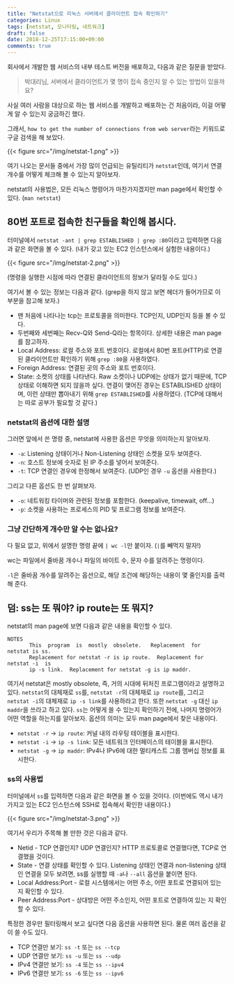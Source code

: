```yaml
---
title: "Netstat으로 리눅스 서버에서 클라이언트 접속 확인하기"
categories: Linux
tags: [netstat, 모니터링, 네트워크]
draft: false
date: 2018-12-25T17:15:00+09:00
comments: true
---
```


회사에서 개발한 웹 서비스의 내부 테스트 버전을 배포하고, 다음과 같은 질문을 받았다. 

> 박대리님, 서버에서 클라이언트가 몇 명이 접속 중인지 알 수 있는 방법이 있을까요?

사실 여러 사람을 대상으로 하는 웹 서비스를 개발하고 배포하는 건 처음이라, 이걸 어떻게 알 수 있는지 궁금하긴 했다. 

그래서, `how to get the number of connections from web server`라는 키워드로 구글 검색을 해 보았다. 

{{< figure src="/img/netstat-1.png" >}}

여기 나오는 문서들 중에서 가장 많이 언급되는 유틸리티가 `netstat`인데, 여기서 연결 개수를 어떻게 체크해 볼 수 있는지 알아보자.

netstat의 사용법은, 모든 리눅스 명령어가 마찬가지겠지만 man page에서 확인할 수 있다. (`man netstat`)

## 80번 포트로 접속한 친구들을 확인해 봅시다.

터미널에서 `netstat -ant | grep ESTABLISHED | grep :80`이라고 입력하면 다음과 같은 화면을 볼 수 있다. (내가 갖고 있는 EC2 인스턴스에서 실험한 내용이다.)

{{< figure src="/img/netstat-2.png" >}}

(명령을 실행한 시점에 따라 연결된 클라이언트의 정보가 달라질 수도 있다.)

여기서 볼 수 있는 정보는 다음과 같다. (grep을 하지 않고 보면 헤더가 들어가므로 이 부분을 참고해 보자.)

* 맨 처음에 나타나는 tcp는 프로토콜을 의미한다. TCP인지, UDP인지 등을 볼 수 있다.
* 두번째와 세번째는 Recv-Q와 Send-Q라는 항목이다. 상세한 내용은 man page를 참고하자.
* Local Address: 로컬 주소와 포트 번호이다. 로컬에서 80번 포트(HTTP)로 연결된 클라이언트만 확인하기 위해 `grep :80`을 사용하였다.
* Foreign Address: 연결된 곳의 주소와 포트 번호이다. 
* State: 소켓의 상태를 나타낸다. Raw 소켓이나 UDP에는 상태가 없기 때문에, TCP 상태로 이해하면 되지 않을까 싶다. 연결이 맺어진 경우는 ESTABLISHED 상태이며, 이런 상태만 뽑아내기 위해 `grep ESTABLISHED`를 사용하였다. (TCP에 대해서는 따로 공부가 필요할 것 같다.) 

### netstat의 옵션에 대한 설명

그러면 앞에서 쓴 명령 중, netstat에 사용한 옵션은 무엇을 의미하는지 알아보자.

* `-a`: Listening 상태이거나 Non-Listening 상태인 소켓을 모두 보여준다.
* `-n`: 호스트 정보에 숫자로 된 IP 주소를 넣어서 보여준다.
* `-t`: TCP 연결인 경우에 한정해서 보여준다. (UDP인 경우 `-u` 옵션을 사용한다.)

그리고 다른 옵션도 한 번 살펴보자.

* `-o`: 네트워킹 타이머와 관련된 정보를 포함한다. (keepalive, timewait, off...)
* `-p`: 소켓을 사용하는 프로세스의 PID 및 프로그램 정보를 보여준다.

### 그냥 간단하게 개수만 알 수는 없나요?

다 필요 없고, 위에서 설명한 명령 끝에 `| wc -l`만 붙이자. (`|`를 빼먹지 말자!)

wc는 파일에서 줄바꿈 개수나 파일의 바이트 수, 문자 수를 알려주는 명령이다. 

`-l`은 줄바꿈 개수를 알려주는 옵션으로, 해당 조건에 해당하는 내용이 몇 줄인지를 출력해 준다.

## 덤: ss는 또 뭐야? ip route는 또 뭐지?

netstat의 man page에 보면 다음과 같은 내용을 확인할 수 있다. 

```
NOTES
       This  program  is  mostly  obsolete.   Replacement  for  netstat is ss.
       Replacement for netstat -r is ip route.  Replacement for netstat -i  is
       ip -s link.  Replacement for netstat -g is ip maddr.
```

여기서 netstat은 mostly obsolete, 즉, 거의 시대에 뒤처진 프로그램이라고 설명하고 있다. `netstat`의 대체재로 `ss`를, `netstat -r`의 대체재로 `ip route`를, 그리고 `netstat -i`의 대체재로 `ip -s link`를 사용하라고 한다. 또한 `netstat -g` 대신 `ip maddr`을 쓰라고 하고 있다. `ss`는 어떻게 쓸 수 있는지 확인하기 전에, 나머지 명령어가 어떤 역할을 하는지를 알아보자. 옵션의 의미는 모두 man page에서 찾은 내용이다.

* `netstat -r` -> `ip route`: 커널 내의 라우팅 테이블을 표시한다. 
* `netstat -i` -> `ip -s link`: 모든 네트워크 인터페이스의 테이블을 표시한다.
* `netstat -g` -> `ip maddr`: IPv4나 IPv6에 대한 멀티캐스트 그룹 멤버십 정보를 표시한다. 

### ss의 사용법

터미널에서 `ss`를 입력하면 다음과 같은 화면을 볼 수 있을 것이다. (이번에도 역시 내가 가지고 있는 EC2 인스턴스에 SSH로 접속해서 확인한 내용이다.)

{{< figure src="/img/netstat-3.png" >}}

여기서 우리가 주목해 볼 만한 것은 다음과 같다.
* Netid - TCP 연결인지? UDP 연결인지? HTTP 프로토콜로 연결했다면, TCP로 연결했을 것이다. 
* State - 연결 상태를 확인할 수 있다. Listening 상태인 연결과 non-listening 상태인 연결을 모두 보려면, ss를 실행할 때 `-a`나 `--all` 옵션을 붙이면 된다.
* Local Address:Port - 로컬 시스템에서는 어떤 주소, 어떤 포트로 연결되어 있는 지 확인할 수 있다.
* Peer Address:Port - 상대방은 어떤 주소인지, 어떤 포트로 연결하여 있는 지 확인할 수 있다.

특정한 경우만 필터링해서 보고 싶다면 다음 옵션을 사용하면 된다. 물론 여러 옵션을 같이 쓸 수도 있다.
* TCP 연결만 보기: `ss -t` 또는 `ss --tcp`
* UDP 연결만 보기: `ss -u` 또는 `ss --udp`
* IPv4 연결만 보기: `ss -4` 또는 `ss --ipv4`
* IPv6 연결만 보기: `ss -6` 또는 `ss --ipv6`
